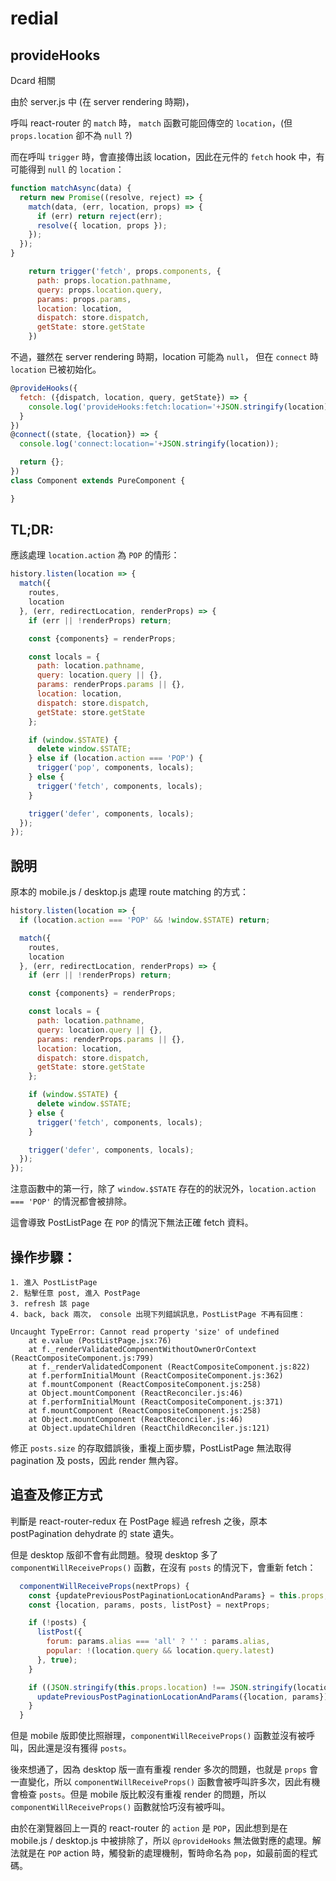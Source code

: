 # redial

## provideHooks

Dcard 相關

由於 server.js 中 (在 server rendering 時期)，

呼叫 react-router 的 `match` 時，
`match` 函數可能回傳空的 `location`，(但 `props.location` 卻不為 `null` ?)

而在呼叫 `trigger` 時，會直接傳出該 location，因此在元件的 `fetch` hook 中，有可能得到 `null` 的 `location`：

```js
function matchAsync(data) {
  return new Promise((resolve, reject) => {
    match(data, (err, location, props) => {
      if (err) return reject(err);
      resolve({ location, props });
    });
  });
}
```

```js
    return trigger('fetch', props.components, {
      path: props.location.pathname,
      query: props.location.query,
      params: props.params,
      location: location,
      dispatch: store.dispatch,
      getState: store.getState
    })
```

不過，雖然在 server rendering 時期，location 可能為 `null`，
但在 `connect` 時 `location` 已被初始化。

```js
@provideHooks({
  fetch: ({dispatch, location, query, getState}) => {
    console.log('provideHooks:fetch:location='+JSON.stringify(location)); // null
  }
})
@connect((state, {location}) => {
  console.log('connect:location='+JSON.stringify(location));              // not null

  return {};
})
class Component extends PureComponent {

}
```

## TL;DR:

應該處理 `location.action` 為 `POP` 的情形：

```js
history.listen(location => {
  match({
    routes,
    location
  }, (err, redirectLocation, renderProps) => {
    if (err || !renderProps) return;

    const {components} = renderProps;

    const locals = {
      path: location.pathname,
      query: location.query || {},
      params: renderProps.params || {},
      location: location,
      dispatch: store.dispatch,
      getState: store.getState
    };

    if (window.$STATE) {
      delete window.$STATE;
    } else if (location.action === 'POP') {
      trigger('pop', components, locals);
    } else {
      trigger('fetch', components, locals);
    }

    trigger('defer', components, locals);
  });
});
```

## 說明

原本的 mobile.js / desktop.js 處理 route matching 的方式：

```js
history.listen(location => {
  if (location.action === 'POP' && !window.$STATE) return;

  match({
    routes,
    location
  }, (err, redirectLocation, renderProps) => {
    if (err || !renderProps) return;

    const {components} = renderProps;

    const locals = {
      path: location.pathname,
      query: location.query || {},
      params: renderProps.params || {},
      location: location,
      dispatch: store.dispatch,
      getState: store.getState
    };

    if (window.$STATE) {
      delete window.$STATE;
    } else {
      trigger('fetch', components, locals);
    }

    trigger('defer', components, locals);
  });
});
```

注意函數中的第一行，除了 `window.$STATE` 存在的的狀況外，`location.action === 'POP'` 的情況都會被排除。

這會導致 PostListPage 在 `POP` 的情況下無法正確 fetch 資料。

## 操作步驟：

	1. 進入 PostListPage
	2. 點擊任意 post, 進入 PostPage
	3. refresh 該 page
	4. back, back 兩次， console 出現下列錯誤訊息，PostListPage 不再有回應：

```
Uncaught TypeError: Cannot read property 'size' of undefined
    at e.value (PostListPage.jsx:76)
    at f._renderValidatedComponentWithoutOwnerOrContext (ReactCompositeComponent.js:799)
    at f._renderValidatedComponent (ReactCompositeComponent.js:822)
    at f.performInitialMount (ReactCompositeComponent.js:362)
    at f.mountComponent (ReactCompositeComponent.js:258)
    at Object.mountComponent (ReactReconciler.js:46)
    at f.performInitialMount (ReactCompositeComponent.js:371)
    at f.mountComponent (ReactCompositeComponent.js:258)
    at Object.mountComponent (ReactReconciler.js:46)
    at Object.updateChildren (ReactChildReconciler.js:121)
```

修正 `posts.size` 的存取錯誤後，重複上面步驟，PostListPage 無法取得 pagination 及 posts，因此 render 無內容。

## 追查及修正方式

判斷是 react-router-redux 在 PostPage 經過 refresh 之後，原本 postPagination dehydrate 的 state 遺失。

但是 desktop 版卻不會有此問題。發現 desktop 多了 `componentWillReceiveProps()` 函數，在沒有 `posts` 的情況下，會重新 fetch：

```js
  componentWillReceiveProps(nextProps) {
    const {updatePreviousPostPaginationLocationAndParams} = this.props;
    const {location, params, posts, listPost} = nextProps;

    if (!posts) {
      listPost({
        forum: params.alias === 'all' ? '' : params.alias,
        popular: !(location.query && location.query.latest)
      }, true);
    }

    if ((JSON.stringify(this.props.location) !== JSON.stringify(location)) || (JSON.stringify(this.props.params) !== JSON.stringify(params))) {
      updatePreviousPostPaginationLocationAndParams({location, params});
    }
  }
```

但是 mobile 版即使比照辦理，`componentWillReceiveProps()` 函數並沒有被呼叫，因此還是沒有獲得 `posts`。

後來想通了，因為 desktop 版一直有重複 render 多次的問題，也就是 `props` 會一直變化，所以 `componentWillReceiveProps()` 函數會被呼叫許多次，因此有機會檢查 `posts`。但是 mobile 版比較沒有重複 render 的問題，所以 `componentWillReceiveProps()` 函數就恰巧沒有被呼叫。

由於在瀏覽器回上一頁的 react-router 的 `action` 是 `POP`，因此想到是在 mobile.js / desktop.js 中被排除了，所以 `@provideHooks` 無法做對應的處理。解法就是在 `POP` action 時，觸發新的處理機制，暫時命名為 `pop`，如最前面的程式碼。


